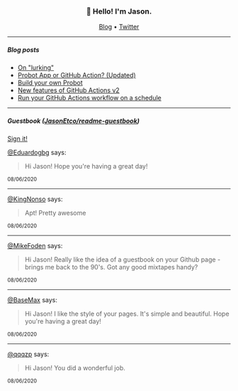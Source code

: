 <h3 align="center">👋 Hello! I'm Jason.</h3>

<p align="center">
  <a href="https://jasonet.co">Blog</a> •
  <a href="https://twitter.com/JasonEtco">Twitter</a>
</p>

---

##### Blog posts

<!--START_SECTION:posts-->
* [On &quot;lurking&quot;](https:&#x2F;&#x2F;jasonet.co&#x2F;posts&#x2F;on-lurking&#x2F;)
* [Probot App or GitHub Action? (Updated)](https:&#x2F;&#x2F;jasonet.co&#x2F;posts&#x2F;probot-app-or-github-action-v2&#x2F;)
* [Build your own Probot](https:&#x2F;&#x2F;jasonet.co&#x2F;posts&#x2F;build-your-own-probot&#x2F;)
* [New features of GitHub Actions v2](https:&#x2F;&#x2F;jasonet.co&#x2F;posts&#x2F;new-features-of-github-actions&#x2F;)
* [Run your GitHub Actions workflow on a schedule](https:&#x2F;&#x2F;jasonet.co&#x2F;posts&#x2F;scheduled-actions&#x2F;)
<!--END_SECTION:posts-->

---

##### Guestbook ([JasonEtco/readme-guestbook](https://github.com/JasonEtco/readme-guestbook))

<a href="https://readme-guestbook.now.sh">Sign it!</a>

<!--START_SECTION:guestbook-->
[@Eduardogbg](https://github.com/Eduardogbg) says:

> Hi Jason! Hope you're having a great day!

<sup>08/06/2020</sup>


---

[@KingNonso](https://github.com/KingNonso) says:

> Apt!
Pretty awesome 

<sup>08/06/2020</sup>


---

[@MikeFoden](https://github.com/MikeFoden) says:

> Hi Jason! Really like the idea of a guestbook on your Github page - brings me back to the 90's. Got any good mixtapes handy?

<sup>08/06/2020</sup>


---

[@BaseMax](https://github.com/BaseMax) says:

> Hi Jason!
I like the style of your pages. It's simple and beautiful.
Hope you're having a great day!

<sup>08/06/2020</sup>


---

[@qqqzp](https://github.com/qqqzp) says:

> Hi Jason! You did a wonderful job. 

<sup>08/06/2020</sup>

<!--END_SECTION:guestbook-->
<!--GUESTBOOK_LIST [{"name":"Eduardogbg","message":"Hi Jason! Hope you're having a great day!","date":"08/06/2020"},{"name":"KingNonso","message":"Apt!\nPretty awesome ","date":"08/06/2020"},{"name":"MikeFoden","message":"Hi Jason! Really like the idea of a guestbook on your Github page - brings me back to the 90's. Got any good mixtapes handy?","date":"08/06/2020"},{"name":"BaseMax","message":"Hi Jason!\nI like the style of your pages. It's simple and beautiful.\nHope you're having a great day!","date":"08/06/2020"},{"name":"qqqzp","message":"Hi Jason! You did a wonderful job. ","date":"08/06/2020"}]-->
